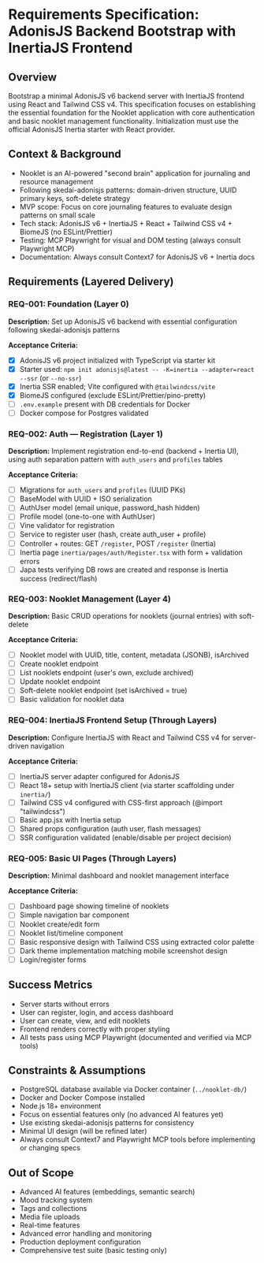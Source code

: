 # Requirements Specification: AdonisJS Backend Bootstrap with InertiaJS Frontend

## Overview
Bootstrap a minimal AdonisJS v6 backend server with InertiaJS frontend using React and Tailwind CSS v4. This specification focuses on establishing the essential foundation for the Nooklet application with core authentication and basic nooklet management functionality.
Initialization must use the official AdonisJS Inertia starter with React provider.

## Context & Background

- Nooklet is an AI-powered "second brain" application for journaling and resource management
- Following skedai-adonisjs patterns: domain-driven structure, UUID primary keys, soft-delete strategy
- MVP scope: Focus on core journaling features to evaluate design patterns on small scale
- Tech stack: AdonisJS v6 + InertiaJS + React + Tailwind CSS v4 + BiomeJS (no ESLint/Prettier)
- Testing: MCP Playwright for visual and DOM testing (always consult Playwright MCP)
- Documentation: Always consult Context7 for AdonisJS v6 + Inertia docs

## Requirements (Layered Delivery)

### REQ-001: Foundation (Layer 0)
**Description:** Set up AdonisJS v6 backend with essential configuration following skedai-adonisjs patterns

**Acceptance Criteria:**

- [x] AdonisJS v6 project initialized with TypeScript via starter kit
- [x] Starter used: `npm init adonisjs@latest -- -K=inertia --adapter=react --ssr` (or `--no-ssr`)
- [x] Inertia SSR enabled; Vite configured with `@tailwindcss/vite`
- [x] BiomeJS configured (exclude ESLint/Prettier/pino-pretty)
- [ ] `.env.example` present with DB credentials for Docker
- [ ] Docker compose for Postgres validated

### REQ-002: Auth — Registration (Layer 1)
**Description:** Implement registration end-to-end (backend + Inertia UI), using auth separation pattern with `auth_users` and `profiles` tables

**Acceptance Criteria:**

- [ ] Migrations for `auth_users` and `profiles` (UUID PKs)
- [ ] BaseModel with UUID + ISO serialization
- [ ] AuthUser model (email unique, password_hash hidden)
- [ ] Profile model (one-to-one with AuthUser)
- [ ] Vine validator for registration
- [ ] Service to register user (hash, create auth_user + profile)
- [ ] Controller + routes: GET `/register`, POST `/register` (Inertia)
- [ ] Inertia page `inertia/pages/auth/Register.tsx` with form + validation errors
- [ ] Japa tests verifying DB rows are created and response is Inertia success (redirect/flash)

### REQ-003: Nooklet Management (Layer 4)
**Description:** Basic CRUD operations for nooklets (journal entries) with soft-delete

**Acceptance Criteria:**

- [ ] Nooklet model with UUID, title, content, metadata (JSONB), isArchived
- [ ] Create nooklet endpoint
- [ ] List nooklets endpoint (user's own, exclude archived)
- [ ] Update nooklet endpoint
- [ ] Soft-delete nooklet endpoint (set isArchived = true)
- [ ] Basic validation for nooklet data

### REQ-004: InertiaJS Frontend Setup (Through Layers)
**Description:** Configure InertiaJS with React and Tailwind CSS v4 for server-driven navigation

**Acceptance Criteria:**

- [ ] InertiaJS server adapter configured for AdonisJS
- [ ] React 18+ setup with InertiaJS client (via starter scaffolding under `inertia/`)
- [ ] Tailwind CSS v4 configured with CSS-first approach (@import "tailwindcss")
- [ ] Basic app.jsx with Inertia setup
- [ ] Shared props configuration (auth user, flash messages)
- [ ] SSR configuration validated (enable/disable per project decision)

### REQ-005: Basic UI Pages (Through Layers)
**Description:** Minimal dashboard and nooklet management interface

**Acceptance Criteria:**

- [ ] Dashboard page showing timeline of nooklets
- [ ] Simple navigation bar component
- [ ] Nooklet create/edit form
- [ ] Nooklet list/timeline component
- [ ] Basic responsive design with Tailwind CSS using extracted color palette
- [ ] Dark theme implementation matching mobile screenshot design
- [ ] Login/register forms

## Success Metrics

- Server starts without errors
- User can register, login, and access dashboard
- User can create, view, and edit nooklets
- Frontend renders correctly with proper styling
- All tests pass using MCP Playwright (documented and verified via MCP tools)

## Constraints & Assumptions

- PostgreSQL database available via Docker container (`../nooklet-db/`)
- Docker and Docker Compose installed
- Node.js 18+ environment
- Focus on essential features only (no advanced AI features yet)
- Use existing skedai-adonisjs patterns for consistency
- Minimal UI design (will be refined later)
- Always consult Context7 and Playwright MCP tools before implementing or changing specs

## Out of Scope

- Advanced AI features (embeddings, semantic search)
- Mood tracking system
- Tags and collections
- Media file uploads
- Real-time features
- Advanced error handling and monitoring
- Production deployment configuration
- Comprehensive test suite (basic testing only)
